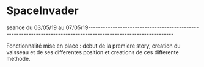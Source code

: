# SpaceInvader

seance du 03/05/19 au 07/05/19-----------------------------------------------------------------------------------------------------------------

Fonctionnalité mise en place : debut de la premiere story, creation du vaisseau et de ses differentes position et creations de ces differente methode.  
